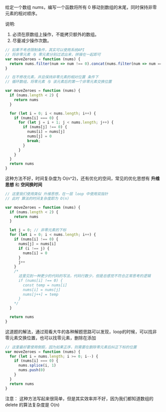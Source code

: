 给定一个数组 nums，编写一个函数将所有 0 移动到数组的末尾，同时保持非零元素的相对顺序。

说明:
1. 必须在原数组上操作，不能拷贝额外的数组。
2. 尽量减少操作次数。

```js
// 如果不考虑限制条件，其实可以使用系统API
// 将非零元素 与 零元素分别过滤出来，拼接在一起即可
var moveZeroes = function (nums) {
  return nums.filter(num => num !== 0).concat(nums.filter(num => num === 0))
}
```

```js
// 在不修改元素，并且保持非零元素的相对位置 条件下
// 循环数组，将零元素 与 该元素后的第一个非零元素交换位置

var moveZeroes = function (nums) {
  if (nums.length < 2) {
    return nums
  }

  for (let i = 0; i < nums.length; i++) {
    if (nums[i] === 0) {
      for (let j = i + 1; j < nums.length; j++) {
        if (nums[j] !== 0) {
          nums[i] = nums[j]
          nums[j] = 0
          break;
        }
      }
    }
  }
  return nums
}
```
这种方法不好，时间复杂度为 O(n^2)，还有优化的空间，常见的优化思想有 **升维思想** 和 **空间换时间**  

```js
// 这里我们使用类似 升维思想，在一层 loop 中使用双指针
// 此时 算法的时间复杂度即为 O(n)

var moveZeroes = function (nums) {
  if (nums.length < 2) {
    return nums
  }

  let j = 0; // 非零元素的下标
  for (let i = 0; i < nums.length; i++) {
    if (nums[i] !== 0) {
      nums[j] = nums[i]
      if (i !== j) {
        nums[i] = 0
      }
      j++
    }
    /*
      这里见到一种更少的代码的写法，代码行数少，但是总感觉不符合正常思考的逻辑
      if (nums[i] !== 0) {
        const temp = nums[i]
        nums[i] = nums[j]
        nums[j++] = temp
      }
    */
  }

  return nums
}
```

这道题的解法，通过观看大牛的各种解题思路可以发现，loop的时候，可以找非零元素交换位置，也可以找零元素，删除在添加

```js
// 这里最好要使用倒叙，因为如果正序，则需要在删除零元素后纠正下标的位置
var moveZeroes = function (nums) {
  for (let i = nums.length; i >= 0; i--) {
    if (nums[i] === 0) {
      nums.splice(i, 1)
      nums.push(0)
    }
  }
  return nums
}
```
注意： 这种方法写起来很简单，但是其实效率并不好，因为我们都知道数组的 delete 的算法复杂度是 O(n)